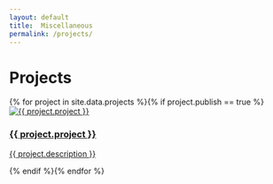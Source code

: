 ```yaml
---
layout: default
title:  Miscellaneous
permalink: /projects/
---
```

# Projects

<!-- TODO: Intro lead -->

<!--

## Projects

This list is very out of date and needs to be updated!

- N<sub>8</sub>Stats
- Web-works questions for Cline
- upstream academy (purchasing system)
- sleepDiag.com
- NateCMS
- Robots Senior Project
- Small Personal Projects
- [submitCoin.com](http://submitCoin.com/)
- ...

-->


<div class="row">
  {% for project in site.data.projects %}{% if project.publish == true %}
  <div class="col-sm-6 col-md-4">
    <a class="thumbnail" href="/projects/{{ project.slug }}/">
      <img src="/projects/{{ project.slug }}/cover.jpg" alt="{{ project.project }}">
      <div class="caption">
        <h3>{{ project.project }}</h3><!--  <small class="pull-right">{{ project.category }}</small> -->
        <p>{{ project.description }}</p>
      </div>
    </a>
  </div>
  {% endif %}{% endfor %}
</div>
